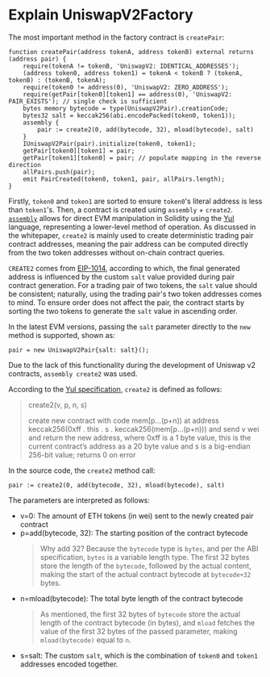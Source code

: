 # Explain UniswapV2Factory

The most important method in the factory contract is `createPair`:

```solidity
function createPair(address tokenA, address tokenB) external returns (address pair) {
    require(tokenA != tokenB, 'UniswapV2: IDENTICAL_ADDRESSES');
    (address token0, address token1) = tokenA < tokenB ? (tokenA, tokenB) : (tokenB, tokenA);
    require(token0 != address(0), 'UniswapV2: ZERO_ADDRESS');
    require(getPair[token0][token1] == address(0), 'UniswapV2: PAIR_EXISTS'); // single check is sufficient
    bytes memory bytecode = type(UniswapV2Pair).creationCode;
    bytes32 salt = keccak256(abi.encodePacked(token0, token1));
    assembly {
        pair := create2(0, add(bytecode, 32), mload(bytecode), salt)
    }
    IUniswapV2Pair(pair).initialize(token0, token1);
    getPair[token0][token1] = pair;
    getPair[token1][token0] = pair; // populate mapping in the reverse direction
    allPairs.push(pair);
    emit PairCreated(token0, token1, pair, allPairs.length);
}
```

Firstly, `token0` and `token1` are sorted to ensure `token0`'s literal address is less than `token1`'s. Then, a contract is created using `assembly` + `create2`. [`assembly`](https://docs.soliditylang.org/en/develop/assembly.html#inline-assembly) allows for direct EVM manipulation in Solidity using the [Yul](https://docs.soliditylang.org/en/develop/yul.html#yul) language, representing a lower-level method of operation. As discussed in the whitepaper, `create2` is mainly used to create deterministic trading pair contract addresses, meaning the pair address can be computed directly from the two token addresses without on-chain contract queries.

`CREATE2` comes from [EIP-1014](https://eips.ethereum.org/EIPS/eip-1014), according to which, the final generated address is influenced by the custom `salt` value provided during pair contract generation. For a trading pair of two tokens, the `salt` value should be consistent; naturally, using the trading pair's two token addresses comes to mind. To ensure order does not affect the pair, the contract starts by sorting the two tokens to generate the `salt` value in ascending order.

In the latest EVM versions, passing the `salt` parameter directly to the `new` method is supported, shown as:

```solidity
pair = new UniswapV2Pair{salt: salt}();
```

Due to the lack of this functionality during the development of Uniswap v2 contracts, `assembly create2` was used.

According to the [Yul specification](https://docs.soliditylang.org/en/develop/yul.html#yul), `create2` is defined as follows:

> create2(v, p, n, s)
> 
> create new contract with code mem[p…(p+n)) at address keccak256(0xff . this . s . keccak256(mem[p…(p+n))) and send v wei and return the new address, where 0xff is a 1 byte value, this is the current contract’s address as a 20 byte value and s is a big-endian 256-bit value; returns 0 on error

In the source code, the `create2` method call:

```solidity
pair := create2(0, add(bytecode, 32), mload(bytecode), salt)
```

The parameters are interpreted as follows:

- v=0: The amount of ETH tokens (in wei) sent to the newly created pair contract
- p=add(bytecode, 32): The starting position of the contract bytecode
  > Why add 32? Because the `bytecode` type is `bytes`, and per the ABI specification, `bytes` is a variable length type. The first 32 bytes store the length of the `bytecode`, followed by the actual content, making the start of the actual contract bytecode at `bytecode+32` bytes.
- n=mload(bytecode): The total byte length of the contract bytecode
  > As mentioned, the first 32 bytes of `bytecode` store the actual length of the contract bytecode (in bytes), and `mload` fetches the value of the first 32 bytes of the passed parameter, making `mload(bytecode)` equal to `n`.
- s=salt: The custom `salt`, which is the combination of `token0` and `token1` addresses encoded together.





